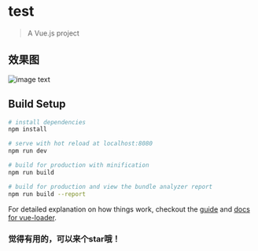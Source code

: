 # test

> A Vue.js project

## 效果图

![image text](https://github.com/Dashuiguai/douban/master/imgflod/douban1.png)

## Build Setup

``` bash
# install dependencies
npm install

# serve with hot reload at localhost:8080
npm run dev

# build for production with minification
npm run build

# build for production and view the bundle analyzer report
npm run build --report
```

For detailed explanation on how things work, checkout the [guide](http://vuejs-templates.github.io/webpack/) and [docs for vue-loader](http://vuejs.github.io/vue-loader).

### 觉得有用的，可以来个star哦！
